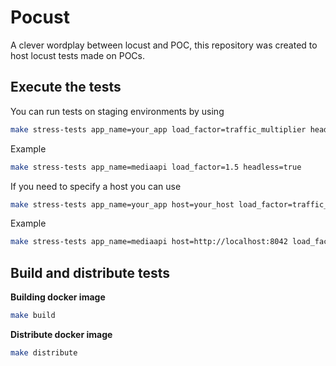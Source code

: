 # Pocust

A clever wordplay between locust and POC, this repository was created to host locust tests made on POCs.

## Execute the tests

You can run tests on staging environments by using 

```bash
make stress-tests app_name=your_app load_factor=traffic_multiplier headless
```
Example
```bash
make stress-tests app_name=mediaapi load_factor=1.5 headless=true
```

If you need to specify a host you can use 

```bash
make stress-tests app_name=your_app host=your_host load_factor=traffic_multiplier
```
Example
```bash
make stress-tests app_name=mediaapi host=http://localhost:8042 load_factor=1.5
```

## Build and distribute tests

**Building docker image**
```bash
make build
```

**Distribute docker image**
```bash
make distribute
```